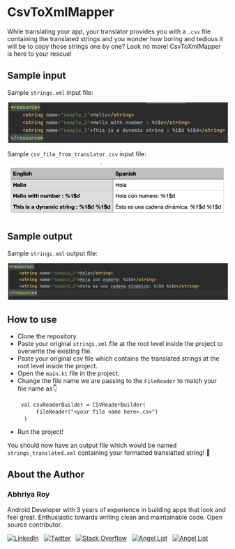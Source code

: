 # CsvToXmlMapper
While translating your app, your translator provides you with a `.csv` file containing the translated strings and you 
wonder how boring and tedious it will be to copy those strings one by one? Look no more! CsvToXmlMapper is here to your rescue!

## Sample input

Sample `strings.xml` input file:

<p align="center">
  <img src="resources/Original_strings.png" alt="strings.xml" hspace="2">
</p> 

Sample `csv_file_from_translator.csv` input file:

<p align="center">
  <img src="resources/File_from_translator.png" alt="csv_file_from_translator.csv" hspace="2">
</p> 

## Sample output

Sample `strings.xml` output file:

<p align="center">
  <img src="resources/Modified_strings.png" alt="strings.xml" hspace="2">
</p> 


## How to use
- Clone the repository.
- Paste your original `strings.xml` file at the root level inside the project  to overwrite the existing file.
- Paste your original csv file which contains the translated strings at the root level inside the project.
- Open the `main.kt` file in the project.
- Change the file name we are passing to the `FileReader` to match your file name as👇
  ```
   val csvReaderBuilder = CSVReaderBuilder(
        FileReader("<your file name here>.csv")
    )
  ```
- Run the project!

You should now have an output file which would be named `strings_translated.xml` containing your formatted translatted string! 🚀


## About the Author

### Abhriya Roy

 Android Developer with 3 years of experience in building apps that look and feel great. 
 Enthusiastic towards writing clean and maintainable code.
 Open source contributor.

 <a href="https://www.linkedin.com/in/abhriya-roy/"><img src="https://i.imgur.com/toWXOAd.png" alt="LinkedIn" width=40 height=40></a>     &nbsp;
 <a href="https://twitter.com/AbhriyaR"><img src="https://i.imgur.com/ymEo5Iy.png" alt="Twitter" width=42 height=40></a> 
 &nbsp;
 <a href="https://stackoverflow.com/users/6197251/abhriya-roy"><img src="https://i.imgur.com/JakJaHP.png" alt="Stack Overflow" width=40  height=40></a> 
 &nbsp;
 <a href="https://angel.co/abhriya-roy?public_profile=1"><img src="https://i.imgur.com/TiwMDMK.png" alt="Angel List" width=40  height=40></a>
 &nbsp;
 <a href="https://play.google.com/store/apps/developer?id=Zebro+Studio"><img src="https://i.imgur.com/Rj1IsYI.png" alt="Angel List" width=40  height=40></a>

 <br>
  
